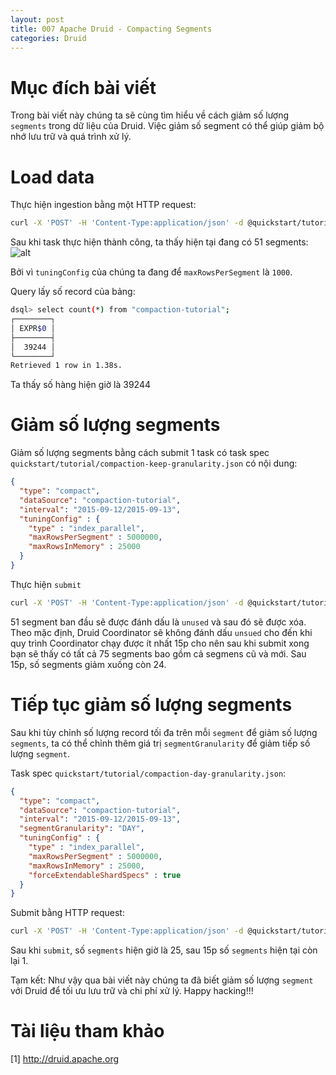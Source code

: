 ```yaml
---
layout: post
title: 007 Apache Druid - Compacting Segments
categories: Druid
---
```


# Mục đích bài viết
Trong bài viết này chúng ta sẽ cùng tìm hiểu về cách giảm số lượng `segments` trong dữ liệu của Druid. Việc giảm số segment có thể giúp giảm bộ nhớ lưu trữ và quá trình xử lý.

# Load data
Thực hiện ingestion bằng một HTTP request: 
```sh
curl -X 'POST' -H 'Content-Type:application/json' -d @quickstart/tutorial/compaction-init-index.json http://localhost:8081/druid/indexer/v1/task
```
Sau khi task thực hiện thành công, ta thấy hiện tại đang có 51 segments: 
![alt](https://druid.apache.org/docs/latest/assets/tutorial-compaction-02.png)

Bởi vì `tuningConfig` của chúng ta đang để `maxRowsPerSegment` là `1000`.

Query lấy số record của bảng: 
```sh
dsql> select count(*) from "compaction-tutorial";
┌────────┐
│ EXPR$0 │
├────────┤
│  39244 │
└────────┘
Retrieved 1 row in 1.38s.
```

Ta thấy số hàng hiện giờ là 39244

# Giảm số lượng segments
Giảm số lượng segments bằng cách submit 1 task có task spec `quickstart/tutorial/compaction-keep-granularity.json` có nội dung:

```json
{
  "type": "compact",
  "dataSource": "compaction-tutorial",
  "interval": "2015-09-12/2015-09-13",
  "tuningConfig" : {
    "type" : "index_parallel",
    "maxRowsPerSegment" : 5000000,
    "maxRowsInMemory" : 25000
  }
}
```
Thực hiện `submit`

```sh
curl -X 'POST' -H 'Content-Type:application/json' -d @quickstart/tutorial/compaction-keep-granularity.json http://localhost:8081/druid/indexer/v1/task
```
51 segment ban đầu sẽ được đánh dấu là `unused` và sau đó sẽ được xóa. Theo mặc định, Druid Coordinator sẽ không đánh dấu `unsued` cho đến khi quy trình Coordinator chạy được ít nhất 15p cho nên sau khi submit xong bạn sẽ thấy có tất cả 75 segments bao gồm cả segmens cũ và mới. Sau 15p, số segments giảm xuống còn 24.

# Tiếp tục giảm số lượng segments
Sau khi tùy chỉnh số lượng record tối đa trên mỗi `segment` để giảm số lượng `segments`, ta có thể chỉnh thêm giá trị `segmentGranularity` để giảm tiếp số lượng `segment`.

Task spec `quickstart/tutorial/compaction-day-granularity.json`: 
```json
{
  "type": "compact",
  "dataSource": "compaction-tutorial",
  "interval": "2015-09-12/2015-09-13",
  "segmentGranularity": "DAY",
  "tuningConfig" : {
    "type" : "index_parallel",
    "maxRowsPerSegment" : 5000000,
    "maxRowsInMemory" : 25000,
    "forceExtendableShardSpecs" : true
  }
}
```
Submit bằng HTTP request:

```sh
curl -X 'POST' -H 'Content-Type:application/json' -d @quickstart/tutorial/compaction-day-granularity.json http://localhost:8081/druid/indexer/v1/task
```

Sau khi `submit`, số `segments` hiện giờ là 25, sau 15p số `segments` hiện tại còn lại 1.

Tạm kết: Như vậy qua bài viết này chúng ta đã biết giảm số lượng `segment` với Druid để tối ưu lưu trữ và chi phí xử lý. Happy hacking!!!

# Tài liệu tham khảo
[1] <a href="http://druid.apache.org">http://druid.apache.org</a>